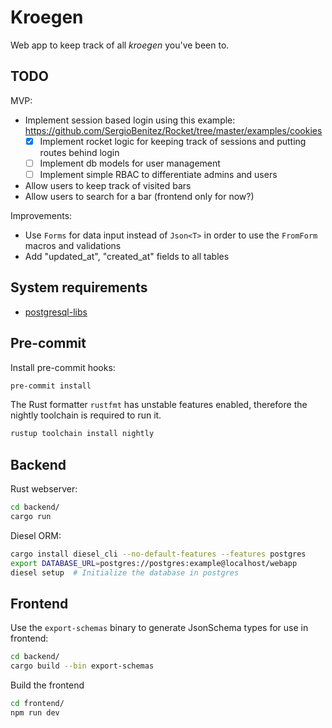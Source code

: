 # Kroegen
Web app to keep track of all _kroegen_ you've been to.

## TODO

MVP:
- Implement session based login using this example: https://github.com/SergioBenitez/Rocket/tree/master/examples/cookies
  - [x] Implement rocket logic for keeping track of sessions and putting routes behind login
  - [ ] Implement db models for user management
  - [ ] Implement simple RBAC to differentiate admins and users
- Allow users to keep track of visited bars
- Allow users to search for a bar (frontend only for now?)

Improvements:
- Use `Forms` for data input instead of `Json<T>` in order to use the `FromForm` macros and validations
- Add "updated_at", "created_at" fields to all tables

## System requirements

- [postgresql-libs](https://archlinux.org/packages/extra/x86_64/postgresql-libs/)

## Pre-commit
Install pre-commit hooks:
```bash
pre-commit install
```

The Rust formatter `rustfmt` has unstable features enabled, therefore the nightly toolchain is required to run it.
```bash
rustup toolchain install nightly
```

## Backend

Rust webserver:
```bash
cd backend/
cargo run
```

Diesel ORM:
```bash
cargo install diesel_cli --no-default-features --features postgres
export DATABASE_URL=postgres://postgres:example@localhost/webapp
diesel setup  # Initialize the database in postgres
```


## Frontend

Use the `export-schemas` binary to generate JsonSchema types for use in frontend:
```bash
cd backend/
cargo build --bin export-schemas
```

Build the frontend
```bash
cd frontend/
npm run dev
```
